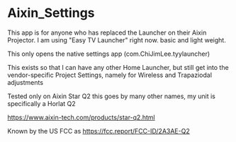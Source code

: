 # Aixin_Settings

This app is for anyone who has replaced the Launcher on their Aixin Projector.
I am using "Easy TV Launcher" right now. basic and light weight.

This only opens the native settings app (com.ChiJimLee.tyylauncher)

This exists so that I can have any other Home Launcher, but still get into the vendor-specific Project Settings, namely for Wireless and Trapaziodal adjustments

Tested only on Aixin Star Q2
this goes by many other names, my unit is specifically a Horlat Q2

https://www.aixin-tech.com/products/star-q2.html

Known by the US FCC as 
https://fcc.report/FCC-ID/2A3AE-Q2
